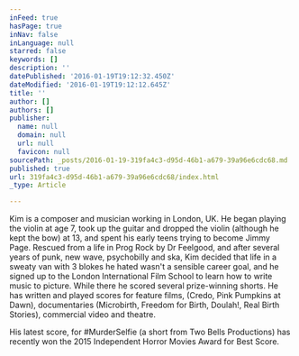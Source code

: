 ```yaml
---
inFeed: true
hasPage: true
inNav: false
inLanguage: null
starred: false
keywords: []
description: ''
datePublished: '2016-01-19T19:12:32.450Z'
dateModified: '2016-01-19T19:12:12.645Z'
title: ''
author: []
authors: []
publisher:
  name: null
  domain: null
  url: null
  favicon: null
sourcePath: _posts/2016-01-19-319fa4c3-d95d-46b1-a679-39a96e6cdc68.md
published: true
url: 319fa4c3-d95d-46b1-a679-39a96e6cdc68/index.html
_type: Article

---
```

Kim is a composer and musician working in London, UK. He began playing the violin at age 7, took up the guitar and dropped the violin (although he kept the bow) at 13, and spent his early teens trying to become Jimmy Page. Rescued from a life in Prog Rock by Dr Feelgood, and after several years of punk, new wave, psychobilly and ska, Kim decided that life in a sweaty van with 3 blokes he hated wasn't a sensible career goal, and he signed up to the London International Film School to learn how to write music to picture. While there he scored several prize-winning shorts. He has written and played scores for feature films, (Credo, Pink Pumpkins at Dawn), documentaries (Microbirth, Freedom for Birth, Doulah!, Real Birth Stories), commercial video and theatre.

His latest score, for \#MurderSelfie (a short from Two Bells Productions) has recently won the 2015 Independent Horror Movies Award for Best Score.